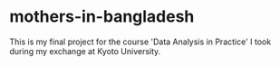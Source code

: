 # mothers-in-bangladesh
This is my final project for the course 'Data Analysis in Practice' I took during my exchange at Kyoto University. 
